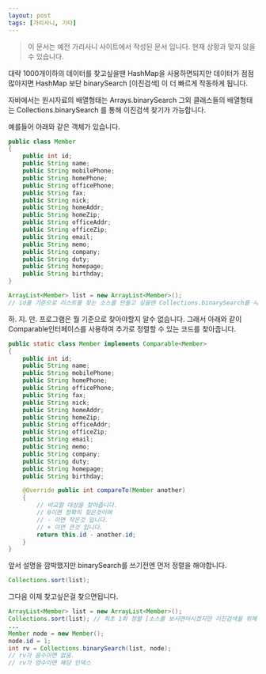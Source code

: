 ```yaml
---
layout: post
tags: [가리사니, 기타]
---
```


> 이 문서는 예전 가리사니 사이트에서 작성된 문서 입니다.
현재 상황과 맞지 않을 수 있습니다.


대략 1000개이하의 데이터를 찾고싶을땐 HashMap을 사용하면되지만 데이터가 점점 많아지면 HashMap 보단 binarySearch [이진검색] 이 더 빠르게 작동하게 됩니다.

자바에서는 원시자료의 배열형태는
Arrays.binarySearch
그외 클래스들의 배열형태는
Collections.binarySearch
를 통해 이진검색 찾기가 가능합니다.

예를들어 아래와 같은 객체가 있습니다.
``` java
public class Member
{
	public int id;
	public String name;
	public String mobilePhone;
	public String homePhone;
	public String officePhone;
	public String fax;
	public String nick;
	public String homeAddr;
	public String homeZip;
	public String officeAddr;
	public String officeZip;
	public String email;
	public String memo;
	public String company;
	public String duty;
	public String homepage;
	public String birthday;
}

ArrayList<Member> list = new ArrayList<Member>();
// id를 기준으로 리스트를 찾는 소스를 만들고 싶을땐 Collections.binarySearch를 사용합니다.
```

하. 지. 만.
프로그램은 뭘 기준으로 찾아야할지 알수 없습니다. 그래서 아래와 같이 Comparable인터페이스를 사용하여 추가로 정렬할 수 있는 코드를 찾아줍니다.

``` java
public static class Member implements Comparable<Member>
{
	public int id;
	public String name;
	public String mobilePhone;
	public String homePhone;
	public String officePhone;
	public String fax;
	public String nick;
	public String homeAddr;
	public String homeZip;
	public String officeAddr;
	public String officeZip;
	public String email;
	public String memo;
	public String company;
	public String duty;
	public String homepage;
	public String birthday;

	@Override public int compareTo(Member another)
	{
		// 비교할 대상을 찾아줍니다.
		// 0이면 정확히 찾은것이며
		// - 이면 작은것 입니다.
		// + 이면 큰것 입니다.
		return this.id - another.id;
	}
}
```

앞서 설명을 깜박했지만 binarySearch를 쓰기전엔 먼저 정렬을 해야합니다.

``` java
Collections.sort(list);
```

그다음 이제 찾고싶은걸 찾으면됩니다.
``` java
ArrayList<Member> list = new ArrayList<Member>();
Collections.sort(list); // 최초 1회 정렬 [소스를 보시면아시겠지만 이진검색을 위해선 정렬이 필수입니다.]
...
Member node = new Member();
node.id = 1;
int rv = Collections.binarySearch(list, node);
// rv가 음수이면 없음.
// rv가 양수이면 해당 인덱스
```